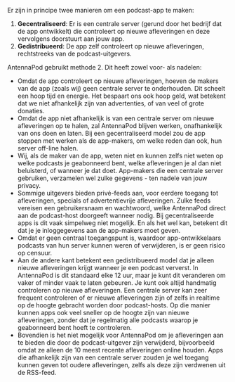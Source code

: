 Er zijn in principe twee manieren om een podcast-app te maken:

1. **Gecentraliseerd**: Er is een centrale server (gerund door het bedrijf dat de
app ontwikkelt) die controleert op nieuwe afleveringen en deze vervolgens
doorstuurt aan jouw app.
1. **Gedistribueerd**: De app zelf controleert op nieuwe afleveringen,
rechtstreeks van de podcast-uitgevers.

AntennaPod gebruikt methode 2. Dit heeft zowel voor- als nadelen:

- Omdat de app controleert op nieuwe afleveringen, hoeven de makers van de app
(zoals wij) geen centrale server te onderhouden. Dit scheelt een hoop tijd en
energie. Het bespaart ons ook hoop geld, wat betekent dat we niet afhankelijk
zijn van advertenties, of van veel of grote donaties.
- Omdat de app niet afhankelijk is van een centrale server om nieuwe afleveringen
op te halen, zal AntennaPod blijven werken, onafhankelijk van ons doen en
laten. Bij een gecentraliseerd model zou de app stoppen met werken als de
app-makers, om welke reden dan ook, hun server off-line halen.
- Wij, als de maker van de app, weten niet en kunnen zelfs niet weten op welke
podcasts je geabonneerd bent, welke afleveringen je al dan niet beluisterd, of
wanneer je dat doet. App-makers die een centrale server gebruiken, verzamelen
wel zulke gegevens - ten nadele van jouw privacy.
- Sommige uitgevers bieden privé-feeds aan, voor eerdere toegang tot
afleveringen, specials of advertentievrije afleveringen. Zulke feeds vereisen
een gebruikersnaam en wachtwoord, welke AntennaPod direct aan de podcast-host
doorgeeft wanneer nodig. Bij gecentraliseerde apps is dit vaak simpelweg niet
mogelijk. En als het wel kan, betekent dit dat je je inloggegevens aan de
app-makers moet geven.
- Omdat er geen centraal toegangspunt is, waardoor app-ontwikkelaars podcasts van
hun server kunnen weren of verwijderen, is er geen risico op censuur.
- Aan de andere kant betekent een gedistribueerd model dat je alleen nieuwe
afleveringen krijgt wanneer je een podcast ververst. In AntennaPod is dit
standaard elke 12 uur, maar je kunt dit veranderen om vaker of minder vaak te
laten gebeuren. Je kunt ook altijd handmatig controleren op nieuwe afleveringen.
Een centrale server kan zeer frequent controleren of er nieuwe afleveringen zijn
of zelfs in realtime op de hoogte gebracht worden door podcast-hosts. Op die
manier kunnen apps ook veel sneller op de hoogte zijn van nieuwe afleveringen,
zonder dat je regelmatig alle podcasts waarop je geabonneerd bent hoeft te
controleren.
- Bovendien is het niet mogelijk voor AntennaPod om je afleveringen aan te bieden
die door de podcast-uitgever zijn verwijderd, bijvoorbeeld omdat ze alleen de
10 meest recente afleveringen online houden. Apps die afhankelijk zijn van een
centrale server zouden je wel toegang kunnen geven tot oudere afleveringen,
zelfs als deze zijn verdwenen uit de RSS-feed.
